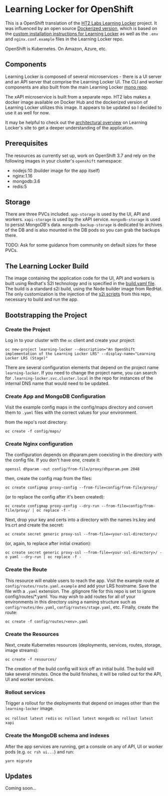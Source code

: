 
# Learning Locker for OpenShift 

This is a OpenShift translation of the [HT2 Labs Learning
Locker](https://www.ht2labs.com/learning-locker/) project. It was
influenced by an open source [Dockerized
version](https://github.com/michzimny/learninglocker2-docker), which is
based on the [custom installation instructions for Learning
Locker](http://docs.learninglocker.net/guides-custom-installation/) as
well as the `.env` and `nginx.conf.example` files in the Learning
Locker repo.

OpenShift is Kubernetes. On Amazon, Azure, etc.

## Components

Learning Locker is composed of several microservices - there is a UI
server and an API server that comprise the Learning Locker UI. The CLI
and worker components are also built from the main Learning Locker [mono
repo](https://github.com/LearningLocker/learninglocker). 

The xAPI microservice is built from a separate repo. HT2 labs makes
a docker image available on Docker Hub and the dockerized version of
Learning Locker utilizes this image. It appears to be updated so I
decided to use it as well for now.

It may be helpful to check out the [architectural
overview](http://docs.learninglocker.net/overview-architecture/) on
Learning Locker's site to get a deeper understanding of the application.

## Prerequisites

The resources as currently set up, work on OpenShift 3.7 and rely on
the following images in your cluster's `openshift` namespace:

* nodejs:10 (builder image for the app itself)
* nginx:1.16
* mongodb:3.6
* redis:5

## Storage

There are three PVCs included. `app-storage` is used by the UI, API and
workers. `xapi-storage` is used by the xAPI service. `mongodb-storage`
is used to persist MongoDB's data. `mongodb-backup-storage` is
dedicated to archives of the DB and is also mounted in the DB pods so
you can grab the backups there. 

TODO: Ask for some guidance from community on default sizes for these PVCs.

## The Learning Locker Build

The image containing the application code for the UI, API and workers
is built using Redhat's S2I technology and is specified in the [build.yaml
file](resources/build.yaml). The build is a standard s2i build, using
the Node builder image from RedHat. The only customization is the
injection of the [s2i scripts](s2i) from this repo, necessary to build
and run the app.

## Bootstrapping the Project

### Create the Project

Log in to your cluster with the `oc` client and create your project:

`oc new-project learning-locker --description="An OpenShift implementation of the Learning Locker LRS" --display-name="Learning Locker LRS (Stage)"`

There are several configuration elements that depend on the project
name `learning-locker`. If you need to change the project name, you
can search for `.learning-locker.svc.cluster.local` in the repo for
instances of the internal DNS name that would need to be updated.

### Create App and MongoDB Configuration

Visit the example config maps in the config/maps directory and convert
them to `.yaml` files with the correct values for your environment.


from the repo's root directory:

`oc create -f config/maps/`

### Create Nginx configuration

The configuration depends on dhparam.pem coexisting in the directory
with the config file. If you don't have one, create it:

`openssl dhparam -out config/from-file/proxy/dhparam.pem 2048`

then, create the config map from the files:

`oc create configmap proxy-config --from-file=config/from-file/proxy/`

(or to replace the config after it's been created):

`oc create configmap proxy-config --dry-run --from-file=config/from-file/proxy/ | oc replace -f -`

Next, drop your key and certs into a directory with the names lrs.key and
lrs.crt and create the secret:

`oc create secret generic proxy-ssl --from-file=<your-ssl-directory>/ `

(or, again, to replace after initial creation):

`oc create secret generic proxy-ssl --from-file=<your-ssl-directory>/ -o yaml --dry-run | oc replace -f -`

### Create the Route

This resource will enable users to reach the app. Visit the
example route at `config/routes/route.yaml.example` and add your LRS
hostname. Save the file with a `.yaml` extension. The .gitignore file
for this repo is set to ignore config/routes/*.yaml. You may wish to add
routes for all of your environments in this directory using a naming
structure such as `config/routes/dev.yaml`, `config/routes/stage.yaml`,
etc. Finally, create the route:

`oc create -f config/routes/<env>.yaml`

### Create the Resources 

Next, create Kubernetes resources (deployments, services, routes,
storage, image streams): 

`oc create -f resources/`
        
The creation of the build config will kick off an initial build. The
build will take several minutes. Once the build finishes, it will be
rolled out for the API, UI and worker services. 

### Rollout services

Trigger a rollout for the deployments that depend on images other than
the `learning-locker` image.

`oc rollout latest redis`
`oc rollout latest mongodb`
`oc rollout latest xapi`

### Create the MongoDB schema and indexes

After the app services are running, get a console on any of API, UI or
worker pods (e.g. `oc rsh ui...`) and run:

`yarn migrate`

## Updates

Coming soon...
